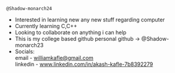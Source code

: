     @Shadow-monarch24
-  Interested in learning new any new stuff regarding computer
-  Currently learning C,C++
-  Looking to collaborate on anything i can help
-  This is my college based github personal github -> @Shadow-monarch23
-  Socials:<br>
   email - williamkafle@gmail.com <br> 
   linkedin - www.linkedin.com/in/akash-kafle-7b8392279
   
<!---
Shadow-monarch24/Shadow-monarch24 is a ✨ special ✨ repository because its `README.md` (this file) appears on your GitHub profile.
You can click the Preview link to take a look at your changes.
--->
